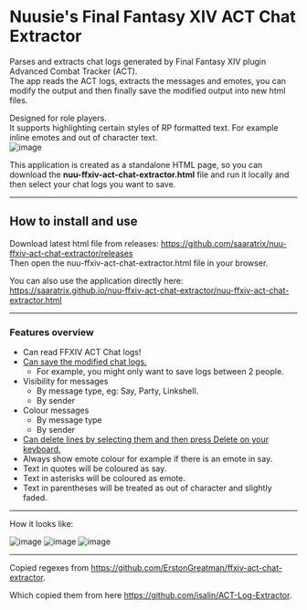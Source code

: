 # Nuusie's Final Fantasy XIV ACT Chat Extractor
Parses and extracts chat logs generated by Final Fantasy XIV plugin Advanced Combat Tracker (ACT). \
The app reads the ACT logs, extracts the messages and emotes, you can modify the output and then finally save the modified output into new html files.

Designed for role players. \
It supports highlighting certain styles of RP formatted text. 
For example inline emotes and out of character text. \
![image](https://user-images.githubusercontent.com/16946048/135769339-64f9a416-8adf-45de-90ba-712557f3306a.png)

This application is created as a standalone HTML page, so you can download the **nuu-ffxiv-act-chat-extractor.html** file and run it locally and then select your chat logs you want to save.

----
## How to install and use
Download latest html file from releases: https://github.com/saaratrix/nuu-ffxiv-act-chat-extractor/releases \
Then open the nuu-ffxiv-act-chat-extractor.html file in your browser.

You can also use the application directly here: https://saaratrix.github.io/nuu-ffxiv-act-chat-extractor/nuu-ffxiv-act-chat-extractor.html 

---
### Features overview
* Can read FFXIV ACT Chat logs!
* [Can save the modified chat logs.](../../wiki/Save-Chat) 
  * For example, you might only want to save logs between 2 people.
* Visibility for messages
  * By message type, eg: Say, Party, Linkshell.
  * By sender
* Colour messages
  * By message type
  * By sender
* [Can delete lines by selecting them and then press Delete on your keyboard.](../../wiki/Delete-Lines)
* Always show emote colour for example if there is an emote in say.
* Text in quotes will be coloured as say.
* Text in asterisks will be coloured as emote.
* Text in parentheses will be treated as out of character and slightly faded.

----
How it looks like:

![image](https://user-images.githubusercontent.com/16946048/138957510-7879b850-9cc5-45d1-9ed9-4dcd2ea44a75.png)
![image](https://user-images.githubusercontent.com/16946048/175381879-adbbc074-f20f-44a2-9394-b5880606192a.png)
![image](https://user-images.githubusercontent.com/16946048/175381921-bbe7b1b1-5e59-4510-b9df-457927b9cf2f.png)


----
Copied regexes from https://github.com/ErstonGreatman/ffxiv-act-chat-extractor. 

Which copied them from here https://github.com/isalin/ACT-Log-Extractor.


